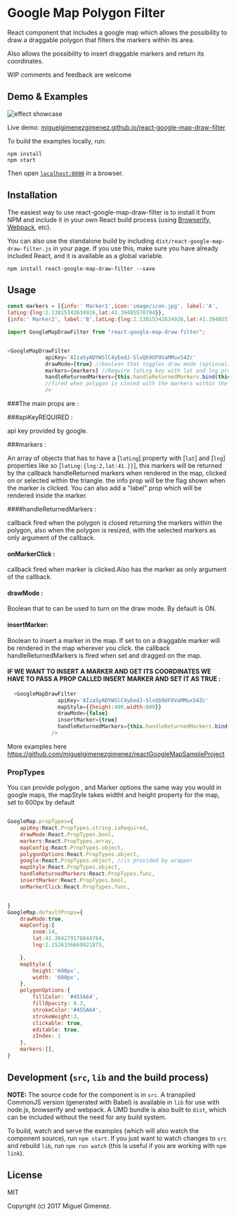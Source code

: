 # Google Map Polygon Filter

React component that includes a google map which allows the possibility to draw a draggable polygon that filters the markers within its area.

Also allows the possibility to insert draggable markers and return its coordinates.

WIP comments and feedback are welcome




## Demo & Examples

![effect showcase](http://i.imgur.com/WMm7sMS.gif)



Live demo: [miguelgimenezgimenez.github.io/react-google-map-draw-filter](http://miguelgimenezgimenez.github.io/react-google-map-draw-filter/)

To build the examples locally, run:

```
npm install
npm start
```

Then open [`localhost:8000`](http://localhost:8000) in a browser.


## Installation

The easiest way to use react-google-map-draw-filter is to install it from NPM and include it in your own React build process (using [Browserify](http://browserify.org), [Webpack](http://webpack.github.io/), etc).

You can also use the standalone build by including `dist/react-google-map-draw-filter.js` in your page. If you use this, make sure you have already included React, and it is available as a global variable.

```
npm install react-google-map-draw-filter --save
```


## Usage



``` js
const markers = [{info:' Marker1',icon:'image/icon.jpg', label:'A',
latLng:{lng:2.13815342634916,lat:41.39485570794}},
{info:' Marker2', label:'B',latLng:{lng:2.13815342634926,lat:41.39485570795}}];

import GoogleMapDrawFilter from "react-google-map-draw-filter";


<GoogleMapDrawFilter
  			apiKey='AIzaSyADYWSlC4yEedJ-5lvQb9UFOVaMMux54Zc'
			drawMode={true} //boolean that toggles draw mode (optional)
			markers={markers} //Require latLng key with lat and lng properties
			handleReturnedMarkers={this.handleReturnedMarkers.bind(this)} //Callback
			//fired when polygon is closed with the markers within the polygon as first argument
			/>								

```



###The main props are :

 ###apiKeyREQUIRED :

api key provided by google.

 ###markers :

An array of objects that has to have a [`latLng`] property with [`lat`] and  [`lng`] properties like so [`latLng:{lng:2,lat:41.}}`], this markers will be returned by the callback handleReturned markers when rendered in the map, clicked on or selected within the triangle.
the info prop will be the flag shown when the marker is clicked. You can also add a "label" prop which will be rendered inside the marker.

 ####handleReturnedMarkers :

callback fired when the polygon is closed returning the markers within the polygon, also when the polygon is resized, with the selected markers as only argument of the callback.

 #### onMarkerClick :

callback fired when marker is clicked.Also has the marker as only argument of the callback.

 #### drawMode :

Boolean that to can be used to turn on the draw mode. By default is ON.

 #### insertMarker:

Boolean to insert a marker in the map. If set to on a draggable marker will be rendered in the map wherever you click. the callback handleReturnedMarkers is fired when set and dragged on the map.



#### IF WE WANT TO INSERT A MARKER AND GET ITS COORDINATES WE HAVE TO PASS A PROP CALLED INSERT MARKER AND SET IT AS TRUE :


``` js
  <GoogleMapDrawFilter
				apiKey='AIzaSyADYWSlC4yEedJ-5lvQb9UFOVaMMux54Zc'
                mapStyle={{height:400,width:800}}
                drawMode={false}
                insertMarker={true}
                handleReturnedMarkers={this.handleReturnedMarkers.bind(this)}
              />
```

More examples here https://github.com/miguelgimenezgimenez/reactGoogleMapSampleProject


### PropTypes


You can provide polygon , and Marker options the same way you would in google maps,
the mapStyle takes widtht and height property for the map, set to 600px by default


``` js

GoogleMap.propTypes={
	apiKey:React.PropTypes.string.isRequired,
	drawMode:React.PropTypes.bool,
	markers:React.PropTypes.array,
	mapConfig:React.PropTypes.object,
	polygonOptions:React.PropTypes.object,
	google:React.PropTypes.object, //is provided by wrapper
	mapStyle:React.PropTypes.object,
	handleReturnedMarkers:React.PropTypes.func,
	insertMarker:React.PropTypes.bool,
	onMarkerClick:React.PropTypes.func,


}
GoogleMap.defaultProps={
	drawMode:true,
	mapConfig:{
		zoom:14,
		lat:41.384279176844764,
		lng:2.1526336669921875,

	},
	mapStyle:{
		height:'600px',
		width: '600px',
	},
	polygonOptions:{
		fillColor: '#455A64',
		fillOpacity: 0.3,
		strokeColor:'#455A64',
		strokeWeight:3,
		clickable: true,
		editable: true,
		zIndex: 1
	},
	markers:[],
}

```


## Development (`src`, `lib` and the build process)

**NOTE:** The source code for the component is in `src`. A transpiled CommonJS version (generated with Babel) is available in `lib` for use with node.js, browserify and webpack. A UMD bundle is also built to `dist`, which can be included without the need for any build system.

To build, watch and serve the examples (which will also watch the component source), run `npm start`. If you just want to watch changes to `src` and rebuild `lib`, run `npm run watch` (this is useful if you are working with `npm link`).

## License

MIT

Copyright (c) 2017 Miguel Gimenez.
